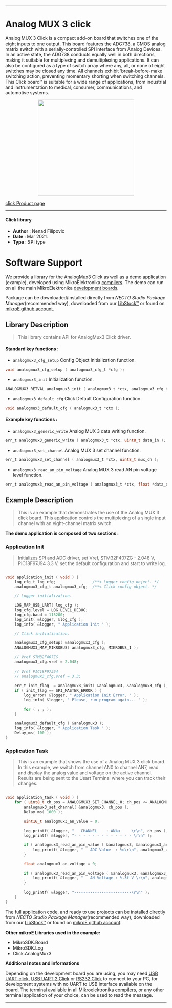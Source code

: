 
---
# Analog MUX 3 click

Analog MUX 3 Click is a compact add-on board that switches one of the eight inputs to one output. This board features the ADG738, a CMOS analog matrix switch with a serially-controlled SPI interface from Analog Devices. In an active state, the ADG738 conducts equally well in both directions, making it suitable for multiplexing and demultiplexing applications. It can also be configured as a type of switch array where any, all, or none of eight switches may be closed any time. All channels exhibit ‘break-before-make switching action, preventing momentary shorting when switching channels. This Click board™ is suitable for a wide range of applications, from industrial and instrumentation to medical, consumer, communications, and automotive systems.

<p align="center">
  <img src="https://download.mikroe.com/images/click_for_ide/analog_mux_3_click.png" height=300px>
</p>

[click Product page](https://www.mikroe.com/analog-mux-3-click)

---


#### Click library

- **Author**        : Nenad Filipovic
- **Date**          : Mar 2021.
- **Type**          : SPI type


# Software Support

We provide a library for the AnalogMux3 Click
as well as a demo application (example), developed using MikroElektronika
[compilers](https://www.mikroe.com/necto-studio).
The demo can run on all the main MikroElektronika [development boards](https://www.mikroe.com/development-boards).

Package can be downloaded/installed directly from *NECTO Studio Package Manager*(recommended way), downloaded from our [LibStock&trade;](https://libstock.mikroe.com) or found on [mikroE github account](https://github.com/MikroElektronika/mikrosdk_click_v2/tree/master/clicks).

## Library Description

> This library contains API for AnalogMux3 Click driver.

#### Standard key functions :

- `analogmux3_cfg_setup` Config Object Initialization function.
```c
void analogmux3_cfg_setup ( analogmux3_cfg_t *cfg );
```

- `analogmux3_init` Initialization function.
```c
ANALOGMUX3_RETVAL analogmux3_init ( analogmux3_t *ctx, analogmux3_cfg_t *cfg );
```

- `analogmux3_default_cfg` Click Default Configuration function.
```c
void analogmux3_default_cfg ( analogmux3_t *ctx );
```

#### Example key functions :

- `analogmux3_generic_write` Analog MUX 3 data writing function.
```c
err_t analogmux3_generic_write ( analogmux3_t *ctx, uint8_t data_in );
```

- `analogmux3_set_channel` Analog MUX 3 set channel function.
```c
err_t analogmux3_set_channel ( analogmux3_t *ctx, uint8_t mux_ch );
```

- `analogmux3_read_an_pin_voltage` Analog MUX 3 read AN pin voltage level function.
```c
err_t analogmux3_read_an_pin_voltage ( analogmux3_t *ctx, float *data_out );
```

## Example Description

> This is an example that demonstrates the use of the Analog MUX 3 click board.
> This application controls the multiplexing of a single input channel
> with an eight-channel matrix switch.

**The demo application is composed of two sections :**

### Application Init

> Initializes SPI and ADC driver, set Vref, STM32F407ZG - 2.048 V, PIC18F97J94 3.3 V, 
> set the default configuration and start to write log.

```c

void application_init ( void ) {
    log_cfg_t log_cfg;                /**< Logger config object. */
    analogmux3_cfg_t analogmux3_cfg;  /**< Click config object. */

    // Logger initialization.

    LOG_MAP_USB_UART( log_cfg );
    log_cfg.level = LOG_LEVEL_DEBUG;
    log_cfg.baud = 115200;
    log_init( &logger, &log_cfg );
    log_info( &logger, " Application Init " );

    // Click initialization.

    analogmux3_cfg_setup( &analogmux3_cfg );
    ANALOGMUX3_MAP_MIKROBUS( analogmux3_cfg, MIKROBUS_1 );
    
    // Vref STM32F407ZG
    analogmux3_cfg.vref = 2.048;
    
    // Vref PIC18F97J94
    // analogmux3_cfg.vref = 3.3;
    
    err_t init_flag  = analogmux3_init( &analogmux3, &analogmux3_cfg );
    if ( init_flag == SPI_MASTER_ERROR ) {
        log_error( &logger, " Application Init Error. " );
        log_info( &logger, " Please, run program again... " );

        for ( ; ; );
    }

    analogmux3_default_cfg ( &analogmux3 );
    log_info( &logger, " Application Task " );
    Delay_ms( 100 );
}

```

### Application Task

> This is an example that shows the use of a Analog MUX 3 click board.
> In this example, we switch from channel AN0 to channel AN7, 
> read and display the analog value and voltage on the active channel.
> Results are being sent to the Usart Terminal where you can track their changes.

```c

void application_task ( void ) {
    for ( uint8_t ch_pos = ANALOGMUX3_SET_CHANNEL_0; ch_pos <= ANALOGMUX3_SET_CHANNEL_7; ch_pos++ ) {
        analogmux3_set_channel( &analogmux3, ch_pos );
        Delay_ms( 1000 );
        
        uint16_t analogmux3_an_value = 0;
    
        log_printf( &logger, "   CHANNEL    : AN%u     \r\n", ch_pos );
        log_printf( &logger, "- - - - - - - - - - - - - \r\n" );

        if ( analogmux3_read_an_pin_value ( &analogmux3, &analogmux3_an_value ) != ADC_ERROR ) {
            log_printf( &logger, "   ADC Value  : %u\r\n", analogmux3_an_value );
        }
    
        float analogmux3_an_voltage = 0;

        if ( analogmux3_read_an_pin_voltage ( &analogmux3, &analogmux3_an_voltage ) != ADC_ERROR ) {
            log_printf( &logger, "   AN Voltage : %.3f V \r\n", analogmux3_an_voltage );
        }
        
        log_printf( &logger, "-------------------------\r\n" );
    }   
}

```

The full application code, and ready to use projects can be installed directly from *NECTO Studio Package Manager*(recommended way), downloaded from our [LibStock&trade;](https://libstock.mikroe.com) or found on [mikroE github account](https://github.com/MikroElektronika/mikrosdk_click_v2/tree/master/clicks).

**Other mikroE Libraries used in the example:**

- MikroSDK.Board
- MikroSDK.Log
- Click.AnalogMux3

**Additional notes and informations**

Depending on the development board you are using, you may need
[USB UART click](http://shop.mikroe.com/usb-uart-click),
[USB UART 2 Click](http://shop.mikroe.com/usb-uart-2-click) or
[RS232 Click](http://shop.mikroe.com/rs232-click) to connect to your PC, for
development systems with no UART to USB interface available on the board. The
terminal available in all Mikroelektronika
[compilers](http://shop.mikroe.com/compilers), or any other terminal application
of your choice, can be used to read the message.

---

